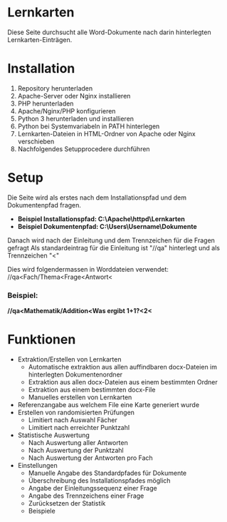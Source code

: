 # Lernkarten
Diese Seite durchsucht alle Word-Dokumente nach darin hinterlegten Lernkarten-Einträgen.

# Installation
1. Repository herunterladen
2. Apache-Server oder Nginx installieren
3. PHP herunterladen
4. Apache/Nginx/PHP konfigurieren
5. Python 3 herunterladen und installieren
6. Python bei Systemvariabeln in PATH hinterlegen
7. Lernkarten-Dateien in HTML-Ordner von Apache oder Nginx verschieben
8. Nachfolgendes Setupprocedere durchführen

# Setup
Die Seite wird als erstes nach dem Installationspfad und dem Dokumentenpfad fragen.

- **Beispiel Installationspfad: C:\Apache\httpd\Lernkarten**
- **Beispiel Dokumentenpfad: C:\Users\Username\Dokumente**

Danach wird nach der Einleitung und dem Trennzeichen für die Fragen gefragt
Als standardeintrag für die Einleitung ist "//qa" hinterlegt und als Trennzeichen "<"

Dies wird folgendermassen in Worddateien verwendet:
//qa<Fach/Thema<Frage<Antwort<

### Beispiel:

**//qa<Mathematik/Addition<Was ergibt 1+1?<2<**

# Funktionen
- Extraktion/Erstellen von Lernkarten
  - Automatische extraktion aus allen auffindbaren docx-Dateien im hinterlegten Dokumentenordner
  - Extraktion aus allen docx-Dateien aus einem bestimmten Ordner
  - Extraktion aus einem bestimmten docx-File
  - Manuelles erstellen von Lernkarten
- Referenzangabe aus welchem File eine Karte generiert wurde
- Erstellen von randomisierten Prüfungen
  - Limitiert nach Auswahl Fächer
  - Limitiert nach erreichter Punktzahl
- Statistische Auswertung
  - Nach Auswertung aller Antworten
  - Nach Auswertung der Punktzahl
  - Nach Auswertung der Antworten pro Fach
- Einstellungen
  - Manuelle Angabe des Standardpfades für Dokumente
  - Überschreibung des Installationspfades möglich
  - Angabe der Einleitungssequenz einer Frage
  - Angabe des Trennzeichens einer Frage
  - Zurücksetzen der Statistik
  - Beispiele
